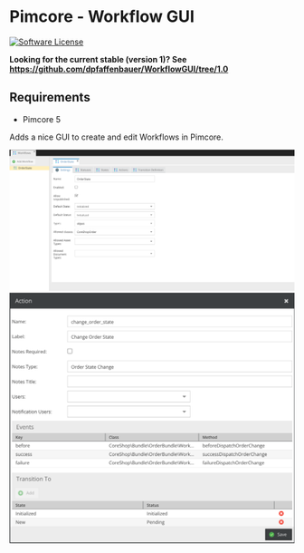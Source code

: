 # Pimcore - Workflow GUI

[![Software License](https://img.shields.io/badge/license-GPLv3-brightgreen.svg?style=flat)](LICENSE.md)

**Looking for the current stable (version 1)?
See https://github.com/dpfaffenbauer/WorkflowGUI/tree/1.0**

## Requirements
 - Pimcore 5

Adds a nice GUI to create and edit Workflows in Pimcore.

![Screenshot 1](docs/screen1.png)
![Screenshot 2](docs/screen2.png)